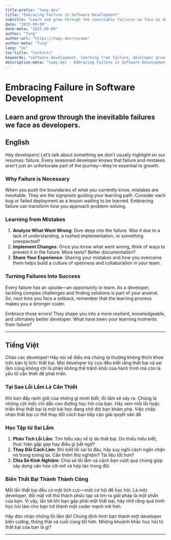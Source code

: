 ```yaml
---
title-prefix: "tway.dev"
title: "Embracing Failure in Software Development"
subtitle: "Learn and grow through the inevitable failures we face as developers."
date: "2025-09-09"
date-meta: "2025-09-09"
author: "Tung"
author-url: "https://tway.dev/resume"
author-meta: "Tung"
lang: "en"
toc-title: "Contents"
keywords: "software development, learning from failure, developer growth, programming mistakes"
description-meta: "tway.dev - Embracing Failure in Software Development - Learn and grow through the inevitable failures we face as developers."
---
```


# Embracing Failure in Software Development
## Learn and grow through the inevitable failures we face as developers.

## English
Hey developers! Let’s talk about something we don’t usually highlight on our resumes: failure. Every seasoned developer knows that failure and mistakes aren’t just an unfortunate part of the journey—they’re essential to growth.

### Why Failure is Necessary

When you push the boundaries of what you currently know, mistakes are inevitable. They are the signposts guiding your learning path. Consider each bug or failed deployment as a lesson waiting to be learned. Embracing failure can transform how you approach problem-solving.

### Learning from Mistakes

1. **Analyze What Went Wrong**: Dive deep into the failure. Was it due to a lack of understanding, a rushed implementation, or something unexpected?
2. **Implement Changes**: Once you know what went wrong, think of ways to prevent it in the future. More tests? Better documentation?
3. **Share Your Experience**: Sharing your mistakes and how you overcame them helps build a culture of openness and collaboration in your team.

### Turning Failures Into Success

Every failure has an upside—an opportunity to learn. As a developer, tackling complex challenges and finding solutions is part of your arsenal. So, next time you face a setback, remember that the learning process makes you a stronger coder.

Embrace those errors! They shape you into a more resilient, knowledgeable, and ultimately better developer. What have been your learning moments from failure?

---

## Tiếng Việt
Chào các developer! Hãy nói về điều mà chúng ta thường không thích khoe trên bản lý lịch: thất bại. Mọi developer kỳ cựu đều biết rằng thất bại và sai lầm cũng không chỉ là phần không thể tránh khỏi của hành trình mà còn là yếu tố cần thiết để phát triển.

### Tại Sao Lỗi Lầm Là Cần Thiết

Khi bạn đẩy ranh giới của những gì mình biết, lỗi lầm sẽ xảy ra. Chúng là những cột mốc chỉ dẫn con đường học hỏi của bạn. Hãy xem mỗi lỗi hoặc triển khai thất bại là một bài học đang chờ đợi bạn khám phá. Việc chấp nhận thất bại có thể thay đổi cách bạn tiếp cận giải quyết vấn đề.

### Học Tập từ Sai Lầm

1. **Phân Tích Lỗi Lầm**: Tìm hiểu sâu về lý do thất bại. Do thiếu hiểu biết, thực hiện gấp gáp hay điều gì bất ngờ?
2. **Thay Đổi Cách Làm**: Khi biết lỗi sai từ đâu, hãy suy nghĩ cách ngăn chặn nó trong tương lai. Cần thêm thử nghiệm? Tài liệu tốt hơn?
3. **Chia Sẻ Kinh Nghiệm**: Chia sẻ lỗi lầm và cách bạn vượt qua chúng giúp xây dựng văn hóa cởi mở và hợp tác trong đội.

### Biến Thất Bại Thành Thành Công

Mỗi lần thất bại đều có mặt tích cực—một cơ hội để học hỏi. Là một developer, đối mặt với thử thách phức tạp và tìm ra giải pháp là một phần của bạn. Vì vậy, lần tới khi bạn gặp phải một thất bại, hãy nhớ rằng quá trình học hỏi làm cho bạn trở thành một coder mạnh mẽ hơn.

Hãy đón nhận những lỗi lầm đó! Chúng định hình bạn thành một developer kiên cường, thông thái và cuối cùng tốt hơn. Những khoảnh khắc học hỏi từ thất bại của bạn là gì?

---